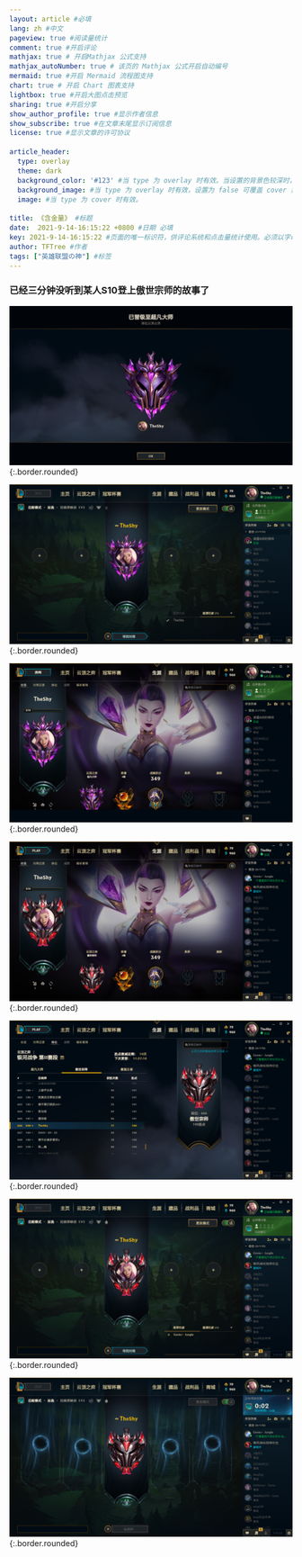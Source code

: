 ```yaml
---
layout: article #必填
lang: zh #中文
pageview: true #阅读量统计
comment: true #开启评论
mathjax: true # 开启Mathjax 公式支持
mathjax_autoNumber: true # 该页的 Mathjax 公式开启自动编号
mermaid: true #开启 Mermaid 流程图支持
chart: true # 开启 Chart 图表支持
lightbox: true #开启大图点击预览
sharing: true #开启分享
show_author_profile: true #显示作者信息
show_subscribe: true #在文章末尾显示订阅信息
license: true #显示文章的许可协议

article_header:
  type: overlay
  theme: dark
  background_color: '#123' #当 type 为 overlay 时有效。当设置的背景色较深时，你需要设置 theme 为 dark。
  background_image: #当 type 为 overlay 时有效，设置为 false 可覆盖 cover 禁止背景图片。
  image: #当 type 为 cover 时有效。
  
title: 《含金量》 #标题
date:  2021-9-14-16:15:22 +0800 #日期 必填
key: 2021-9-14-16:15:22 #页面的唯一标识符，供评论系统和点击量统计使用。必须以字母（[A-Za-z]）开头，其后可以接若干字母、数字（[0-9]）、连字符（-）、下划线（_）、冒号（:）和小数点（.）。
author: TFTree #作者
tags: ["英雄联盟の神"] #标签
---
```


### 已经三分钟没听到某人S10登上傲世宗师的故事了

![晋级超凡大师](\images\S10傲世宗师的故事\晋级超凡大师.png){:.border.rounded}

![超凡大师匹配](\images\S10傲世宗师的故事\超凡大师匹配.png){:.border.rounded}

![超凡大师个人主页](\images\S10傲世宗师的故事\超凡大师个人主页.png){:.border.rounded}

![傲世宗师个人主页](\images\S10傲世宗师的故事\傲世宗师个人主页.png){:.border.rounded}

![宗师排名](\images\S10傲世宗师的故事\宗师排名.png){:.border.rounded}

![傲世宗师匹配](\images\S10傲世宗师的故事\傲世宗师匹配.png){:.border.rounded}

![宗师匹配](\images\S10傲世宗师的故事\宗师匹配.png){:.border.rounded}

